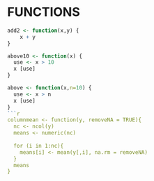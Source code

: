 
FUNCTIONS
==================

```r
add2 <- function(x,y) {
    x + y
}
```
```r
above10 <- function(x) {
  use <- x > 10
  x [use]
}
```
```r
above <- function(x,n=10) {
  use <- x > n
  x [use]
}
```r
columnmean <- function(y, removeNA = TRUE){
  nc <- ncol(y)
  means <- numeric(nc)
  
  for (i in 1:nc){
    means[i] <- mean(y[,i], na.rm = removeNA)
  }
  means
}
```
